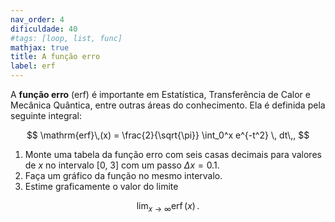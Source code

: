 ```yaml
---
nav_order: 4
dificuldade: 40
#tags: [loop, list, func]
mathjax: true
title: A função erro
label: erf
---
```


A **função erro** $(\mathrm{erf})$ é importante em Estatística, Transferência de Calor e Mecânica Quântica, entre outras áreas do conhecimento. Ela é definida pela seguinte integral:

$$
 \mathrm{erf}\,(x) = \frac{2}{\sqrt{\pi}} \int_0^x e^{-t^2} \, dt\,,
$$

1. Monte uma tabela da função erro com seis casas decimais para valores de $x$ no intervalo $[0,\ 3]$ com um passo $\Delta x=0.1$.
2. Faça um gráfico da função no mesmo intervalo.
3. Estime graficamente o valor do limite

$$
\lim_{x\to\infty} \mathrm{erf}\,(x) \,.
$$
